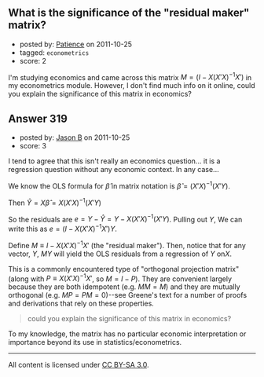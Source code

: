 ## What is the significance of the "residual maker" matrix?

- posted by: [Patience](https://stackexchange.com/users/-1/14-patience) on 2011-10-25
- tagged: `econometrics`
- score: 2

I'm studying economics and came across this matrix $M = (I-X(X'X)^{-1}X')$ in my econometrics module. However, I don't find much info on it online, could you explain the significance of this matrix in economics?


## Answer 319

- posted by: [Jason B](https://stackexchange.com/users/-1/26-jason-b) on 2011-10-25
- score: 3

I tend to agree that this isn't really an economics question... it is a regression question without any economic context.  In any case...

We know the OLS formula for $\hat{\beta}$ in matrix notation is $\hat{\beta}=(X'X)^{-1}(X'Y)$. 

Then $\hat{Y}=X\hat{\beta} =X(X'X)^{-1}(X'Y)$

So the residuals are $e=Y-\hat{Y}=Y-X(X'X)^{-1}(X'Y)$. Pulling out $Y$, We can write this as $e=(I-X(X'X)^{-1}X')Y$.  

Define $M\equiv I-X(X'X)^{-1}X'$ (the "residual maker").  Then, notice that for any vector, $Y$, $MY$ will yield the OLS residuals from a regression of $Y$ on$X$.

This is a commonly encountered type of "orthogonal projection matrix" (along with $P\equiv X(X'X)^{-1}X'$, so $M=I-P$).  They are convenient largely because they are both idempotent (e.g. $MM=M$) and they are mutually orthogonal (e.g. $MP=PM=0$)--see Greene's text for a number of proofs and derivations that rely on these properties.

> could you explain the significance of this matrix in economics?

To my knowledge, the matrix has no particular economic interpretation or importance beyond its use in statistics/econometrics.



---

All content is licensed under [CC BY-SA 3.0](https://creativecommons.org/licenses/by-sa/3.0/).
